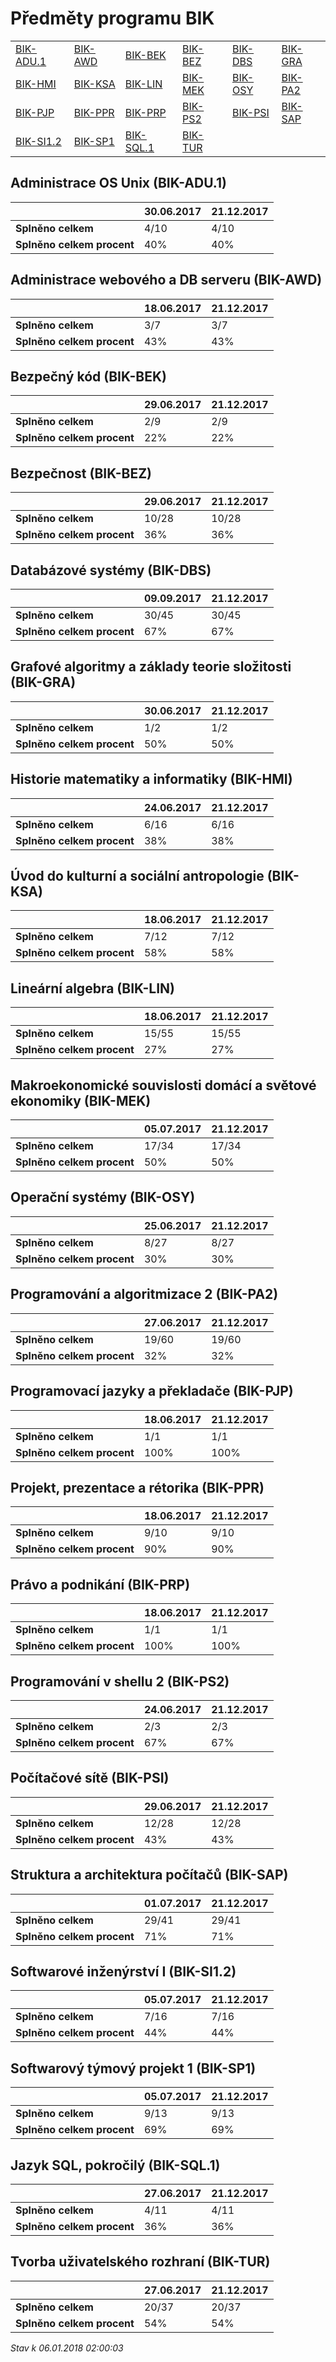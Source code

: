 # Předměty programu BIK


| | | | | | |
|-|-|-|-|-|-|
|[BIK-ADU.1](#administrace-os-unix-bik-adu1) | [BIK-AWD](#administrace-webového-a-db-serveru-bik-awd) | [BIK-BEK](#bezpečný-kód-bik-bek) | [BIK-BEZ](#bezpečnost-bik-bez) | [BIK-DBS](#databázové-systémy-bik-dbs) | [BIK-GRA](#grafové-algoritmy-a-základy-teorie-složitosti-bik-gra)|
|[BIK-HMI](#historie-matematiky-a-informatiky-bik-hmi) | [BIK-KSA](#úvod-do-kulturní-a-sociální-antropologie-bik-ksa) | [BIK-LIN](#lineární-algebra-bik-lin) | [BIK-MEK](#makroekonomické-souvislosti-domácí-a-světové-ekonomiky-bik-mek) | [BIK-OSY](#operační-systémy-bik-osy) | [BIK-PA2](#programování-a-algoritmizace-2-bik-pa2)|
|[BIK-PJP](#programovací-jazyky-a-překladače-bik-pjp) | [BIK-PPR](#projekt,-prezentace-a-rétorika-bik-ppr) | [BIK-PRP](#právo-a-podnikání-bik-prp) | [BIK-PS2](#programování-v-shellu-2-bik-ps2) | [BIK-PSI](#počítačové-sítě-bik-psi) | [BIK-SAP](#struktura-a-architektura-počítačů-bik-sap)|
|[BIK-SI1.2](#softwarové-inženýrství-i-bik-si12) | [BIK-SP1](#softwarový-týmový-projekt-1-bik-sp1) | [BIK-SQL.1](#jazyk-sql,-pokročilý-bik-sql1) | [BIK-TUR](#tvorba-uživatelského-rozhraní-bik-tur)|

        
## Administrace OS Unix (BIK-ADU.1)

|                          |30.06.2017|21.12.2017|
|--------------------------|--------------------|--------------------|
|**Splněno celkem**        |4/10|4/10|
|**Splněno celkem procent**|40%|40%|


## Administrace webového a DB serveru (BIK-AWD)

|                          |18.06.2017|21.12.2017|
|--------------------------|--------------------|--------------------|
|**Splněno celkem**        |3/7|3/7|
|**Splněno celkem procent**|43%|43%|


## Bezpečný kód (BIK-BEK)

|                          |29.06.2017|21.12.2017|
|--------------------------|--------------------|--------------------|
|**Splněno celkem**        |2/9|2/9|
|**Splněno celkem procent**|22%|22%|


## Bezpečnost (BIK-BEZ)

|                          |29.06.2017|21.12.2017|
|--------------------------|--------------------|--------------------|
|**Splněno celkem**        |10/28|10/28|
|**Splněno celkem procent**|36%|36%|


## Databázové systémy (BIK-DBS)

|                          |09.09.2017|21.12.2017|
|--------------------------|--------------------|--------------------|
|**Splněno celkem**        |30/45|30/45|
|**Splněno celkem procent**|67%|67%|


## Grafové algoritmy a základy teorie složitosti (BIK-GRA)

|                          |30.06.2017|21.12.2017|
|--------------------------|--------------------|--------------------|
|**Splněno celkem**        |1/2|1/2|
|**Splněno celkem procent**|50%|50%|


## Historie matematiky a informatiky (BIK-HMI)

|                          |24.06.2017|21.12.2017|
|--------------------------|--------------------|--------------------|
|**Splněno celkem**        |6/16|6/16|
|**Splněno celkem procent**|38%|38%|


## Úvod do kulturní a sociální antropologie (BIK-KSA)

|                          |18.06.2017|21.12.2017|
|--------------------------|--------------------|--------------------|
|**Splněno celkem**        |7/12|7/12|
|**Splněno celkem procent**|58%|58%|


## Lineární algebra (BIK-LIN)

|                          |18.06.2017|21.12.2017|
|--------------------------|--------------------|--------------------|
|**Splněno celkem**        |15/55|15/55|
|**Splněno celkem procent**|27%|27%|


## Makroekonomické souvislosti domácí a světové ekonomiky (BIK-MEK)

|                          |05.07.2017|21.12.2017|
|--------------------------|--------------------|--------------------|
|**Splněno celkem**        |17/34|17/34|
|**Splněno celkem procent**|50%|50%|


## Operační systémy (BIK-OSY)

|                          |25.06.2017|21.12.2017|
|--------------------------|--------------------|--------------------|
|**Splněno celkem**        |8/27|8/27|
|**Splněno celkem procent**|30%|30%|


## Programování a algoritmizace 2 (BIK-PA2)

|                          |27.06.2017|21.12.2017|
|--------------------------|--------------------|--------------------|
|**Splněno celkem**        |19/60|19/60|
|**Splněno celkem procent**|32%|32%|


## Programovací jazyky a překladače (BIK-PJP)

|                          |18.06.2017|21.12.2017|
|--------------------------|--------------------|--------------------|
|**Splněno celkem**        |1/1|1/1|
|**Splněno celkem procent**|100%|100%|


## Projekt, prezentace a rétorika (BIK-PPR)

|                          |18.06.2017|21.12.2017|
|--------------------------|--------------------|--------------------|
|**Splněno celkem**        |9/10|9/10|
|**Splněno celkem procent**|90%|90%|


## Právo a podnikání (BIK-PRP)

|                          |18.06.2017|21.12.2017|
|--------------------------|--------------------|--------------------|
|**Splněno celkem**        |1/1|1/1|
|**Splněno celkem procent**|100%|100%|


## Programování v shellu 2 (BIK-PS2)

|                          |24.06.2017|21.12.2017|
|--------------------------|--------------------|--------------------|
|**Splněno celkem**        |2/3|2/3|
|**Splněno celkem procent**|67%|67%|


## Počítačové sítě (BIK-PSI)

|                          |29.06.2017|21.12.2017|
|--------------------------|--------------------|--------------------|
|**Splněno celkem**        |12/28|12/28|
|**Splněno celkem procent**|43%|43%|


## Struktura a architektura počítačů (BIK-SAP)

|                          |01.07.2017|21.12.2017|
|--------------------------|--------------------|--------------------|
|**Splněno celkem**        |29/41|29/41|
|**Splněno celkem procent**|71%|71%|


## Softwarové inženýrství I (BIK-SI1.2)

|                          |05.07.2017|21.12.2017|
|--------------------------|--------------------|--------------------|
|**Splněno celkem**        |7/16|7/16|
|**Splněno celkem procent**|44%|44%|


## Softwarový týmový projekt 1 (BIK-SP1)

|                          |05.07.2017|21.12.2017|
|--------------------------|--------------------|--------------------|
|**Splněno celkem**        |9/13|9/13|
|**Splněno celkem procent**|69%|69%|


## Jazyk SQL, pokročilý (BIK-SQL.1)

|                          |27.06.2017|21.12.2017|
|--------------------------|--------------------|--------------------|
|**Splněno celkem**        |4/11|4/11|
|**Splněno celkem procent**|36%|36%|


## Tvorba uživatelského rozhraní (BIK-TUR)

|                          |27.06.2017|21.12.2017|
|--------------------------|--------------------|--------------------|
|**Splněno celkem**        |20/37|20/37|
|**Splněno celkem procent**|54%|54%|




*Stav k 06.01.2018 02:00:03*
